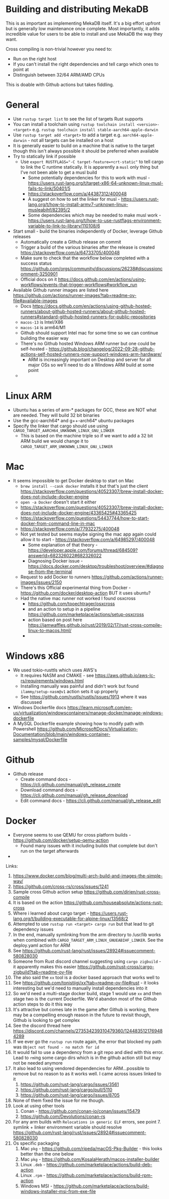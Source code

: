 # Building and distributing MekaDB
This is as important as implementing MekaDB itself. It's a big effort upfront but is generally low maintenance once complete.
Most importantly, it adds incredible value for users to be able to install and use MekaDB the way they want.

Cross compiling is non-trivial however you need to:
* Run on the right host
* If you can't install the right dependencies and tell cargo which ones to point at
* Distinguish between 32/64 ARM/AMD CPUs 

This is doable with Github actions but takes fiddling.

# General
* Use `rustup target list` to see the list of targets Rust supports
* You can install a toolchain using `rustup toolchain install <version>-<target>` e.g. `rustup toolchain install stable-aarch64-apple-darwin`
* Use `rustup target add <target>` to add a target e.g. `aarch64-apple-darwin` - not all targets can be installed on a host
* It is generally easier to build on a machine that is native to the target though this isn't always possible it should be preferred when available
* Try to statically link if possible
  * Use `export RUSTFLAGS="-C target-feature=+crt-static"` to tell cargo to link the C runtime statically. It is apparently a `musl` only thing but I've not been able to get a musl build
    * Some potentially dependencies for this to work with musl - https://users.rust-lang.org/t/target-x86-64-unknown-linux-musl-fails-to-link/50401/5 
    * https://stackoverflow.com/a/44387312/400048
    * A suggest on how to set the linker for musl - https://users.rust-lang.org/t/how-to-install-armv7-unknown-linux-musleabihf/82395/2 
    * Some dependencies which may be needed to make musl work - https://users.rust-lang.org/t/how-to-use-rustflags-environment-variable-to-link-to-library/110108/6
* Start small - build the binaries independently of Docker, leverage Github releases
  * Automatically create a Github release on commit
  * Trigger a build of the various binaries after the release is created https://stackoverflow.com/a/64733705/400048
  * Make sure to check that the workflow below completed with a success status https://github.com/orgs/community/discussions/26238#discussioncomment-3250901
  * Official docs on it https://docs.github.com/en/actions/using-workflows/events-that-trigger-workflows#workflow_run
* Available Github runner images are listed here https://github.com/actions/runner-images?tab=readme-ov-file#available-images
  * Docs https://docs.github.com/en/actions/using-github-hosted-runners/about-github-hosted-runners/about-github-hosted-runners#standard-github-hosted-runners-for-public-repositories
  * `macos-13` is Intel/X86
  * `macos-14` is arm64/M1
  * Github should support Intel mac for some time so we can continue building the easier way
  * There's no Github hosted Windows ARM runner but one could be self-hosted - https://github.blog/changelog/2022-09-28-github-actions-self-hosted-runners-now-support-windows-arm-hardware/
    * ARM is increasingly important on Desktop and server for all major OSs so we'll need to do a Windows ARM build at some point
  * 

# Linux ARM
* Ubuntu has a series of arm-* packages for GCC, these are NOT what are needed. They will build 32 bit binaries
* Use the gcc-aarch64* and g++-arch64* ubuntu packages
* Specify the linker that cargo should use using `CARGO_TARGET_AARCH64_UNKNOWN_LINUX_GNU_LINKER`
  * This is based on the machine triple so if we want to add a 32 bit ARM build we would change it to `CARGO_TARGET_ARM_UNKNOWN_LINUX_GNU_LINKER`

# Mac 
* It seems impossible to get Docker desktop to start on Mac
  * `brew install --cask docker` installs it but that's just the client https://stackoverflow.com/questions/40523307/brew-install-docker-does-not-include-docker-engine
  * `open -a Docker` doesn't start it either
  * https://stackoverflow.com/questions/40523307/brew-install-docker-does-not-include-docker-engine/43365425#43365425
  * https://stackoverflow.com/questions/54437744/how-to-start-docker-from-command-line-in-mac
  * https://stackoverflow.com/a/77932275/400048
  * Not yet tested but seems maybe signing the mac app again could allow it to start - https://stackoverflow.com/a/64985297/400048
    * Some explanation of that theory - https://developer.apple.com/forums/thread/684509?answerId=682326022#682326022
    * Diagnosing Docker issue - https://docs.docker.com/desktop/troubleshoot/overview/#diagnose-from-the-terminal
  * Request to add Docker to runners https://github.com/actions/runner-images/issues/2150
  * There's this Official experimental thing from Docker - https://github.com/docker/desktop-action BUT it uses ubuntu?
  * Had the native mac runner not worked I found osxcross
    * https://github.com/tpoechtrager/osxcross
    * and an action to setup in a pipeline https://github.com/marketplace/actions/setup-osxcross
    * action based on post here https://jamwaffles.github.io/rust/2019/02/17/rust-cross-compile-linux-to-macos.html/
    * 
# Windows x86

* We used tokio-rusttls which uses AWS's
  * It requires NASM and CMAKE - see https://aws.github.io/aws-lc-rs/requirements/windows.html
  * Installing manually was painful and didn't work but found `ilammy/setup-nasm@v1` action sets it up properly
  * See https://github.com/rustls/rustls/issues/1913 where it was discussed
* Windows Dockerfile docs https://learn.microsoft.com/en-us/virtualization/windowscontainers/manage-docker/manage-windows-dockerfile
* A MySQL Dockerfile example showing how to modify path with Powershell https://github.com/MicrosoftDocs/Virtualization-Documentation/blob/main/windows-container-samples/mysql/Dockerfile

# Github

* Github release
  * Create command docs - https://cli.github.com/manual/gh_release_create
  * Download command docs - https://cli.github.com/manual/gh_release_download
  * Edit command docs - https://cli.github.com/manual/gh_release_edit

# Docker
* Everyone seems to use QEMU for cross platform builds - https://github.com/docker/setup-qemu-action
  * Found many issues with it including builds that complete but don't run on the target afterwards
* 

Links:

1. https://www.docker.com/blog/multi-arch-build-and-images-the-simple-way/
2. https://github.com/cross-rs/cross/issues/1241
3. Sample cross Github action setup https://github.com/dirien/rust-cross-compile
4. It is based on the action https://github.com/houseabsolute/actions-rust-cross
5. Where i learned about cargo target - https://users.rust-lang.org/t/building-executable-for-alpine-linux/13568/2
6. Attempted to use `rustup run <target> cargo run` but that lead to git dependency issues
7. In the end, manually symlinking from the arm directory to /usr/lib works when combined with `CARGO_TARGET_ARM_LINUX_GNUEABIHF_LINKER`. See the deploy.yaml action for ARM
8. See https://github.com/rust-lang/rust/issues/28924#issuecomment-580828030
9. Someone from Rust discord channel suggesting using `cargo zigbuild` - it apparently makes this easier https://github.com/rust-cross/cargo-zigbuild?tab=readme-ov-file
10. The also said the `xx` tool is a docker based approach that works well to
11. See https://github.com/tonistiigi/xx?tab=readme-ov-file#rust - it looks interesting but we'd need to manually install dependencies into it
12. So we'd need a multi-stage docker build, stage 1 would use `xx` and then stage two is the current Dockerfile. We'd abandon most of the Github action steps to do it this way
13. It's attractive but comes late in the game after Github is working, there may be a compelling enough reason in the future to revisit though, Github is looking to get complex
14. See the discord thread here https://discord.com/channels/273534239310479360/1244835121769484289
15. If we ever go the `rustup run` route again, the error that blocked my path was `Object not found - no match for id`
16. It would fail to use a dependency from a git repo and died with this error. Lead to `rm`ing some cargo dirs which is in the github action still but may not be needed anymore
17. It also lead to using vendored dependencies for ARM...possible to remove but no reason to as it works well. I came across issues linked to it
    1. https://github.com/rust-lang/cargo/issues/3561
    2. https://github.com/rust-lang/cargo/pull/5110
    3. https://github.com/rust-lang/cargo/issues/8705
18. None of them fixed the issue for me though.
19. Look at using other tools
    1. Conan - https://github.com/conan-io/conan/issues/15479
    2. https://github.com/Devolutions/conan-rs
20. For any arm builds with `Relocations in generic ELF` errors, see point 7. symlink + linker environment variable should resolve https://github.com/rust-lang/rust/issues/28924#issuecomment-580828030
21. Os specific packaging
    1. Mac `pkg` - https://github.com/ripeda/macOS-Pkg-Builder - this looks better than the one below
    2. Mac `pkg` - https://github.com/KosalaHerath/macos-installer-builder
    3. Linux `.deb` - https://github.com/marketplace/actions/build-deb-action
    4. Linux `.rpm` - https://github.com/marketplace/actions/build-rpm-action
    5. Windows MSI - https://github.com/marketplace/actions/build-windows-installer-msi-from-exe-file
